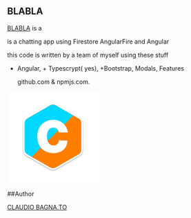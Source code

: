 ## BLABLA

[BLABLA][chrome-store-url] is a 

is a chatting app 
using Firestore AngularFire and Angular

 
 
 
 this code is written by a team of myself using these stuff
 
+ Angular, + Typescrypt( yes), +Bootstrap, Modals, Features
 
  github.com & npmjs.com.

<img src="images/FL-logo.png" width="42%"/>

##Author

[CLAUDIO BAGNA.TO](http://claudiobagnato.com/)

[chrome-store-url]:(http://github.com/cercatore/STMANAGE)

